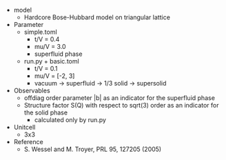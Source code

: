 - model
    - Hardcore Bose-Hubbard model on triangular lattice
- Parameter
    - simple.toml
        - t/V = 0.4
        - mu/V = 3.0
        - superfluid phase
    - run.py + basic.toml
        - t/V = 0.1
        - mu/V = [-2, 3]
        - vacuum -> superfluid -> 1/3 solid -> supersolid
- Observables
    - offdiag order parameter |b| as an indicator for the superfluid phase
    - Structure factor S(Q) with respect to sqrt(3) order as an indicator for the solid phase
        - calculated only by run.py
- Unitcell
    - 3x3
- Reference
    - S. Wessel and M. Troyer, PRL 95, 127205 (2005)

